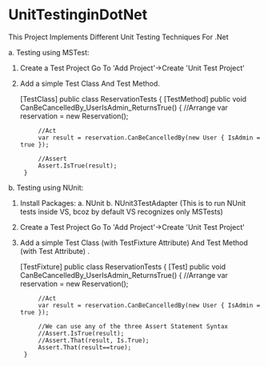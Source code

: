 # UnitTestinginDotNet
This Project Implements Different Unit Testing Techniques For .Net

a. Testing using MSTest:

  1. Create a Test Project
  Go To 'Add Project'->Create 'Unit Test Project'

  2. Add a simple Test Class And Test Method.

      [TestClass]
      public class ReservationTests
      {
          [TestMethod]
          public void CanBeCancelledBy_UserIsAdmin_ReturnsTrue()
          {
              //Arrange
              var reservation = new Reservation();

              //Act
              var result = reservation.CanBeCancelledBy(new User { IsAdmin = true });

              //Assert
              Assert.IsTrue(result);
          }
        

b. Testing using NUnit:

  1. Install Packages:
    a. NUnit
    b. NUnit3TestAdapter (This is to run NUnit tests inside VS, bcoz by default VS recognizes only MSTests)

  2. Create a Test Project
  Go To 'Add Project'->Create 'Unit Test Project'

  3. Add a simple Test Class (with TestFixture Attribute) And Test Method (with Test Attribute) .

      [TestFixture]
      public class ReservationTests
      {
          [Test]
          public void CanBeCancelledBy_UserIsAdmin_ReturnsTrue()
          {
              //Arrange
              var reservation = new Reservation();

              //Act
              var result = reservation.CanBeCancelledBy(new User { IsAdmin = true });

              //We can use any of the three Assert Statement Syntax
              //Assert.IsTrue(result);
              //Assert.That(result, Is.True);
              Assert.That(result==true);
          }
